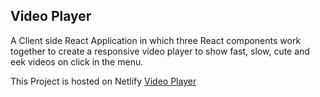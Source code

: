 ## Video Player
 A Client side React Application in which three React components work together to create a responsive video player to show fast, slow, cute and eek videos on click in the menu.

 This Project is hosted on Netlify [Video Player](https://jasvinder-video-player.netlify.app/)

